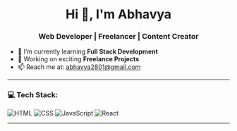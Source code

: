 <h1 align="center">Hi 👋, I'm Abhavya</h1>
<h3 align="center">Web Developer | Freelancer | Content Creator</h3>

- 🌱 I’m currently learning **Full Stack Development**
- 🔭 Working on exciting **Freelance Projects**
- 📫 Reach me at: abhavya2801@gmail.com

---

### 💻 Tech Stack:
![HTML](https://img.shields.io/badge/HTML5-E34F26?logo=html5&logoColor=white)
![CSS](https://img.shields.io/badge/CSS3-1572B6?logo=css3&logoColor=white)
![JavaScript](https://img.shields.io/badge/JavaScript-F7DF1E?logo=javascript&logoColor=black)
![React](https://img.shields.io/badge/React-20232A?logo=react&logoColor=61DAFB)

---

